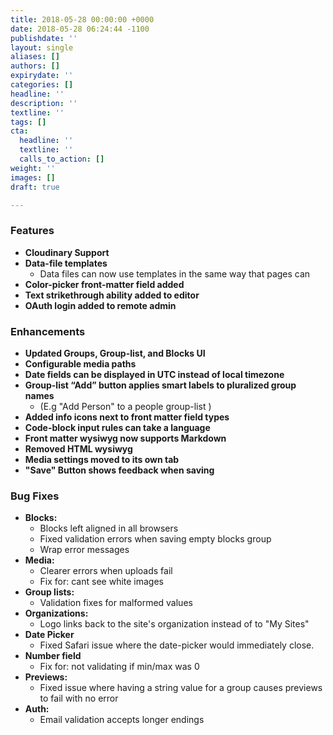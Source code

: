 ```yaml
---
title: 2018-05-28 00:00:00 +0000
date: 2018-05-28 06:24:44 -1100
publishdate: ''
layout: single
aliases: []
authors: []
expirydate: ''
categories: []
headline: ''
description: ''
textline: ''
tags: []
cta:
  headline: ''
  textline: ''
  calls_to_action: []
weight: ''
images: []
draft: true

---
```

### Features

* **Cloudinary Support**
* **Data-file templates**
  * Data files can now use templates in the same way that pages can
* **Color-picker front-matter field added**
* **Text strikethrough ability added to editor**
* **OAuth login added to remote admin**

### Enhancements

* **Updated Groups, Group-list, and Blocks UI**
* **Configurable media paths**
* **Date fields can be displayed in UTC instead of local timezone**
* **Group-list “Add” button applies smart labels to pluralized group names**
  * (E.g "Add Person" to a people group-list )
* **Added info icons next to front matter field types**
* **Code-block input rules can take a language**
* **Front matter wysiwyg now supports Markdown**
* **Removed HTML wysiwyg**
* **Media settings moved to its own tab**
* **"Save" Button shows feedback when saving**

### Bug Fixes

* **Blocks:**
  * Blocks left aligned in all browsers
  * Fixed validation errors when saving empty blocks group
  * Wrap error messages
* **Media:**
  * Clearer errors when uploads fail
  * Fix for: cant see white images
* **Group lists:**
  * Validation fixes for malformed values
* **Organizations:**
  * Logo links back to the site's organization instead of to "My Sites"
* **Date Picker**
  * Fixed Safari issue where the date-picker would immediately close.
* **Number field**
  * Fix for: not validating if min/max was 0
* **Previews:**
  * Fixed issue where having a string value for a group causes previews to fail with no error
* **Auth:**
  * Email validation accepts longer endings